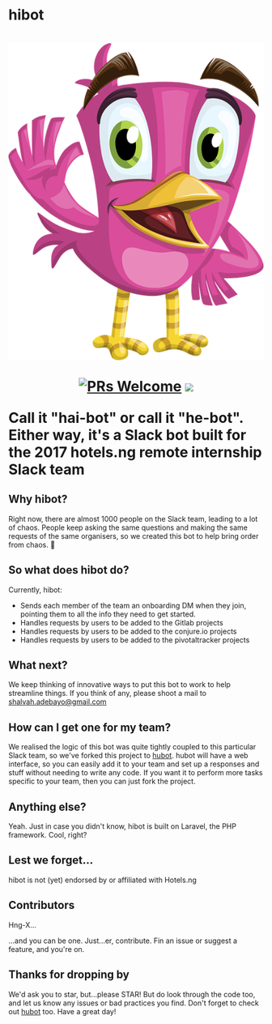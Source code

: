 <p align="center"><h1>hibot<h1></p>

<p align="center"><img  alt="hibot avatar" src ="https://raw.githubusercontent.com/Hng-X/hibot/dev/public/assets/logo.png"></p>

<p align="center"><a href="http://makeapullrequest.com"><img  alt="PRs Welcome" src="https://img.shields.io/badge/PRs-welcome-brightgreen.svg?style=flat-square"></a>
<img src="https://heroku-badge.herokuapp.com/?app=hibotapp" /></p>

Call it "hai-bot" or call it "he-bot". Either way, it's a Slack bot built for the 2017 hotels.ng remote internship Slack team

## Why hibot?
Right now, there are almost 1000 people on the Slack team, leading to a lot of chaos. People keep asking the same questions and making the same requests of the same organisers, so we created this bot to help bring order from chaos. :slightly_smiling_face:

## So what does hibot do?
Currently, hibot:
* Sends each member of the team an onboarding DM when they join, pointing them to all the info they need to get started.
* Handles requests by users to be added to the Gitlab projects
* Handles requests by users to be added to the conjure.io projects
* Handles requests by users to be added to the pivotaltracker projects

## What next?
We keep thinking of innovative ways to put this bot to work to help streamline things. If you think of any, please shoot a mail to shalvah.adebayo@gmail.com

## How can I get one for my team?
We realised the logic of this bot was quite tightly coupled to this particular Slack team, so we've forked this project to [hubot](https://github.com/Hng-X/dobot). hubot will have a web interface, so you can easily add it to your team and set up a responses and stuff without needing to write any code. If you want it to perform more tasks specific to your team, then you can just fork the project.

## Anything else?
Yeah. Just in case you didn't know, hibot is built on Laravel, the PHP framework. Cool, right?

## Lest we forget...
hibot is not (yet) endorsed by or affiliated with Hotels.ng

## Contributors
Hng-X...

...and you can be one. Just...er, contribute. Fin an issue or suggest a feature, and you're on.

## Thanks for dropping by
We'd ask you to star, but...please STAR! But do look through the code too, and let us know any issues or bad practices you find. Don't forget to check out [hubot](https://github.com/Hng-X/hubot) too. Have a great day!
